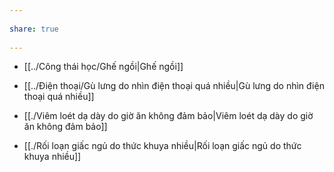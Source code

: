 ---  
share: true  
---  
- [[../Công thái học/Ghế ngồi|Ghế ngồi]]  
- [[../Điện thoại/Gù lưng do nhìn điện thoại quá nhiều|Gù lưng do nhìn điện thoại quá nhiều]]  
- [[./Viêm loét dạ dày do giờ ăn không đảm bảo|Viêm loét dạ dày do giờ ăn không đảm bảo]]  
- [[./Rối loạn giấc ngủ do thức khuya nhiều|Rối loạn giấc ngủ do thức khuya nhiều]]  
